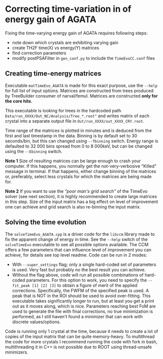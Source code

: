 # Correcting time-variation in of energy gain of AGATA

Fixing the time-varying energy gain of AGATA requires following steps:
- note down which crystals are exhibiting varying gain
- create TH2F time(X) vs energy(Y) matrices
- find correction parameters 
- modify postPSAFilter in ```gen_conf.py``` to include the ```TimeEvoCC.conf``` files   

## Creating time-energy matrices

Executable ```matTimeEvo_AGATA``` is made for this exact purpose, use the ```--help``` for full list of input options. Matrices are constructed from trees produced by TreeBuilder consumer of narval/femul. Matrices are constructed **only for the core hits**.

This executable is looking for trees in the hardcoded path ```Data/run_XXXX/Out_NC/Analysis/Tree_*.root"``` and writes matrix of each crystal into a separate output file in ```Out/run_XXXX/out_XXXX_CRY.root```. 

Time range of the matrices is plotted in minutes and is deduced from the first and last timestamp in the data. Binning is by default set to 30 seconds/bin, but this can changed using ```--Tbinning``` switch. Energy range is defaulted to 32 000 bins spread from 0 to 8 000keV, but can be changed using the ```--Ebinning``` switch.

**Note 1** Size of resulting matrices can be large enough to crash your computer. If this happens, you normally get the not-very-verbosive "Killed" message in terminal. If that happens, either change binning of the matrices or, preferably, select less crystals for which the matrices are being made for. 

**Note 2** If you want to use the *"poor man's grid search"* of the TimeEvo solver (see next section), it is highly recommended to create large matrices in this step. Size of the input matrix has a big effect on level of improvement one can achieve and grid search is also re-binning the input matrix.

## Solving the time evolution

The ```solveTimeEvo_AGATA.cpp``` is a driver code for the ```libccm``` library made to fix the apparent change of energy in time. See the ```--help``` switch of the ```solveTimeEvo``` executable to see all possible options available. The CCM offers a few parameters that can influence level of improvement you can achieve, for details see top level readme. Code can be run in 2 modes:
- With ```--super_settings``` flag; only a single hard-coded set of parameters is used. Very fast but probably no the best result you can achieve.
- Without the flag above, code will run all possible combinations of hard-coded parameters. For this option to work, you need to specify the ```--fit_peak [1] [2] [3]``` to obtain a figure of merit of the applied corrections. Specifically, the FWFM of the specified peak is used. A peak that is NOT in the ROI should be used to avoid over-fitting. This executable takes significantly longer to run, but at least you get a print out as it moves along, which is nice. Parameters reaching best FoM are used to generate the file with final corrections, no true minimization is performed, as I still haven't found a minimizer that can work with discrete values/options. 

Code is running only 1 crystal at the time, because it needs to create a lot of copies of the input matrix that can be quite memory-heavy. To multithread the code for more crystals I recommend running the code with fork in bash, multithreading it in C++ is not possible due to ROOT using thread-unsafe minimizers.  

